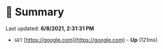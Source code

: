 # 📖 Summary
Last updated: **6/8/2021, 2:31:31 PM**

- `GET` [https://google.com](https://google.com) - **Up** (121ms)
